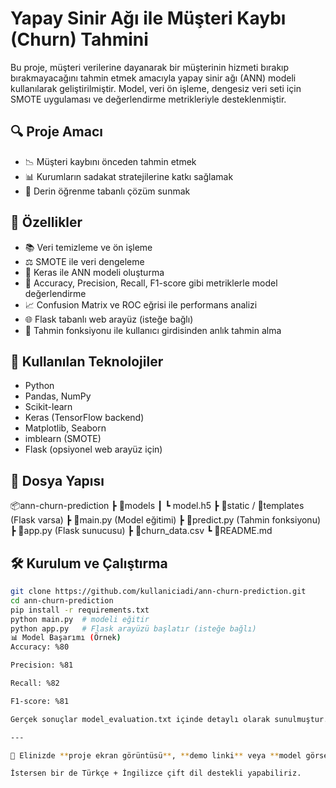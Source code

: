 # Yapay Sinir Ağı ile Müşteri Kaybı (Churn) Tahmini

Bu proje, müşteri verilerine dayanarak bir müşterinin hizmeti bırakıp bırakmayacağını tahmin etmek amacıyla yapay sinir ağı (ANN) modeli kullanılarak geliştirilmiştir. Model, veri ön işleme, dengesiz veri seti için SMOTE uygulaması ve değerlendirme metrikleriyle desteklenmiştir.

## 🔍 Proje Amacı

- 📉 Müşteri kaybını önceden tahmin etmek
- 📊 Kurumların sadakat stratejilerine katkı sağlamak
- 🧠 Derin öğrenme tabanlı çözüm sunmak

## 🚀 Özellikler

- 📚 Veri temizleme ve ön işleme
- ⚖️ SMOTE ile veri dengeleme
- 🧠 Keras ile ANN modeli oluşturma
- 🧪 Accuracy, Precision, Recall, F1-score gibi metriklerle model değerlendirme
- 📈 Confusion Matrix ve ROC eğrisi ile performans analizi
- 🌐 Flask tabanlı web arayüz (isteğe bağlı)
- 📁 Tahmin fonksiyonu ile kullanıcı girdisinden anlık tahmin alma

## 🧱 Kullanılan Teknolojiler

- Python
- Pandas, NumPy
- Scikit-learn
- Keras (TensorFlow backend)
- Matplotlib, Seaborn
- imblearn (SMOTE)
- Flask (opsiyonel web arayüz için)

## 📁 Dosya Yapısı

📦ann-churn-prediction
┣ 📂models
┃ ┗ model.h5
┣ 📂static / 📂templates (Flask varsa)
┣ 📜main.py (Model eğitimi)
┣ 📜predict.py (Tahmin fonksiyonu)
┣ 📜app.py (Flask sunucusu)
┣ 📜churn_data.csv
┗ 📜README.md
## 🛠️ Kurulum ve Çalıştırma

```bash
git clone https://github.com/kullaniciadi/ann-churn-prediction.git
cd ann-churn-prediction
pip install -r requirements.txt
python main.py  # modeli eğitir
python app.py   # Flask arayüzü başlatır (isteğe bağlı)
📊 Model Başarımı (Örnek)
Accuracy: %80

Precision: %81

Recall: %82

F1-score: %81

Gerçek sonuçlar model_evaluation.txt içinde detaylı olarak sunulmuştur.

---

📝 Elinizde **proje ekran görüntüsü**, **demo linki** veya **model görseli** varsa bana gönderin, README’ye ekleyelim.

İstersen bir de Türkçe + İngilizce çift dil destekli yapabiliriz.
